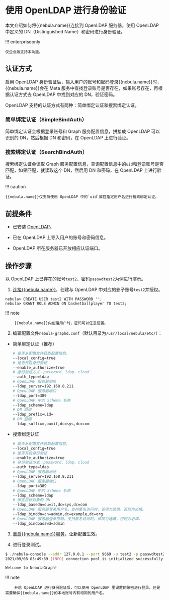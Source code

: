 # 使用 OpenLDAP 进行身份验证

本文介绍如何将{{nebula.name}}连接到 OpenLDAP 服务器，使用 OpenLDAP 中定义的 DN（Distinguished Name）和密码进行身份验证。

!!! enterpriseonly

    仅企业版支持本功能。

## 认证方式

启用 OpenLDAP 身份验证后，输入用户的账号和密码登录{{nebula.name}}时，{{nebula.name}}会在 Meta 服务中查找登录账号是否存在，如果账号存在，再根据认证方式去 OpenLDAP 中找到对应的 DN，验证密码。

OpenLDAP 支持的认证方式有两种：简单绑定认证和搜索绑定认证。

### 简单绑定认证（SimpleBindAuth）

简单绑定认证会根据登录账号和 Graph 服务配置信息，拼接成 OpenLDAP 可以识别的 DN，然后根据 DN 和密码，在 OpenLDAP 上进行验证。

### 搜索绑定认证（SearchBindAuth）

搜索绑定认证会读取 Graph 服务配置信息，查询配置信息中的`uid`和登录账号是否匹配，如果匹配，就读取这个 DN，然后用 DN 和密码，在 OpenLDAP 上进行验证。

!!! caution

    {{nebula.name}}仅支持使用 OpenLDAP 中的`uid`属性指定用户名进行搜索绑定认证。

## 前提条件

- 已安装 [OpenLDAP](https://www.openldap.org/)。

- 已在 OpenLDAP 上导入用户的账号和密码信息。

- OpenLDAP 所在服务器已开放相应认证端口。

## 操作步骤

以 OpenLDAP 上已存在的账号`test2`、密码`passwdtest2`为例进行演示。

1. [连接{{nebula.name}}](../../4.deployment-and-installation/connect-to-nebula-graph.md)，创建与 OpenLDAP 中对应的影子账号`test2`并授权。

  ```ngql
  nebula> CREATE USER test2 WITH PASSWORD '';
  nebula> GRANT ROLE ADMIN ON basketballplayer TO test2;
  ```

  !!! note

        {{nebula.name}}内创建用户时，密码可以任意设置。

2. 编辑配置文件`nebula-graphd.conf`（默认目录为`/usr/local/nebula/etc/`）：

  - 简单绑定认证（推荐）

    ```bash
    # 是否从配置文件获取配置信息。
    --local_config=true
    # 是否开启身份验证
    --enable_authorize=true
    # 身份验证方式：password、ldap、cloud
    --auth_type=ldap
    # OpenLDAP 服务器地址
    --ldap_server=192.168.8.211
    # OpenLDAP 服务器端口
    --ldap_port=389
    # OpenLDAP 中的 Schema 名称
    --ldap_scheme=ldap
    # DN 前缀
    --ldap_prefix=uid=
    # DN 后缀
    --ldap_suffix=,ou=it,dc=sys,dc=com
    ```

  - 搜索绑定认证

    ```bash
    # 是否从配置文件获取配置信息。
    --local_config=true
    # 是否开启身份验证
    --enable_authorize=true
    # 身份验证方式：password、ldap、cloud
    --auth_type=ldap
    # OpenLDAP 服务器地址
    --ldap_server=192.168.8.211
    # OpenLDAP 服务器端口
    --ldap_port=389
    # OpenLDAP 中的 Schema 名称
    --ldap_scheme=ldap
    # 绑定目标对象的 DN
    --ldap_basedn=ou=it,dc=sys,dc=com
    # OpenLDAP 服务器登录用户名。支持匿名访问时，该项为选填，否则为必填。
    --ldap_binddn=cn=admin,dc=example,dc=org
    # OpenLDAP 服务器登录密码。支持匿名访问时，该项为选填，否则为必填。
    --ldap_bindpasswd=admin
    ```

3. [重启{{nebula.name}}服务](../../4.deployment-and-installation/manage-service.md)，让新配置生效。

4. 进行登录测试。

  ```bash
  $ ./nebula-console --addr 127.0.0.1 --port 9669 -u test2 -p passwdtest2
  2021/09/08 03:49:39 [INFO] connection pool is initialized successfully

  Welcome to NebulaGraph!
  ```

  !!! note

        开启 OpenLDAP 进行身份验证后，可以使用 OpenLDAP 里设置的账密进行登录。但是需要确保{{nebula.name}}的本地账号内有相同的用户名。
